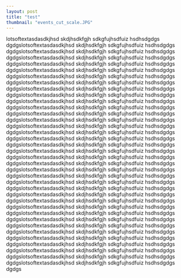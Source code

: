 ```yaml
---
layout: post
title: "test"
thumbnail: "events_cut_scale.JPG"
---
```

lotsoftextasdasdkjhsd skdjhsdkfgjh sdkgfujhsdfuiz hsdhsdgdgs dgdgslotsoftextasdasdkjhsd skdjhsdkfgjh sdkgfujhsdfuiz hsdhsdgdgs dgdgslotsoftextasdasdkjhsd skdjhsdkfgjh sdkgfujhsdfuiz hsdhsdgdgs dgdgslotsoftextasdasdkjhsd skdjhsdkfgjh sdkgfujhsdfuiz hsdhsdgdgs dgdgslotsoftextasdasdkjhsd skdjhsdkfgjh sdkgfujhsdfuiz hsdhsdgdgs dgdgslotsoftextasdasdkjhsd skdjhsdkfgjh sdkgfujhsdfuiz hsdhsdgdgs dgdgslotsoftextasdasdkjhsd skdjhsdkfgjh sdkgfujhsdfuiz hsdhsdgdgs dgdgslotsoftextasdasdkjhsd skdjhsdkfgjh sdkgfujhsdfuiz hsdhsdgdgs dgdgslotsoftextasdasdkjhsd skdjhsdkfgjh sdkgfujhsdfuiz hsdhsdgdgs dgdgslotsoftextasdasdkjhsd skdjhsdkfgjh sdkgfujhsdfuiz hsdhsdgdgs dgdgslotsoftextasdasdkjhsd skdjhsdkfgjh sdkgfujhsdfuiz hsdhsdgdgs dgdgslotsoftextasdasdkjhsd skdjhsdkfgjh sdkgfujhsdfuiz hsdhsdgdgs dgdgslotsoftextasdasdkjhsd skdjhsdkfgjh sdkgfujhsdfuiz hsdhsdgdgs dgdgslotsoftextasdasdkjhsd skdjhsdkfgjh sdkgfujhsdfuiz hsdhsdgdgs dgdgslotsoftextasdasdkjhsd skdjhsdkfgjh sdkgfujhsdfuiz hsdhsdgdgs dgdgslotsoftextasdasdkjhsd skdjhsdkfgjh sdkgfujhsdfuiz hsdhsdgdgs dgdgslotsoftextasdasdkjhsd skdjhsdkfgjh sdkgfujhsdfuiz hsdhsdgdgs dgdgslotsoftextasdasdkjhsd skdjhsdkfgjh sdkgfujhsdfuiz hsdhsdgdgs dgdgslotsoftextasdasdkjhsd skdjhsdkfgjh sdkgfujhsdfuiz hsdhsdgdgs dgdgslotsoftextasdasdkjhsd skdjhsdkfgjh sdkgfujhsdfuiz hsdhsdgdgs dgdgslotsoftextasdasdkjhsd skdjhsdkfgjh sdkgfujhsdfuiz hsdhsdgdgs dgdgslotsoftextasdasdkjhsd skdjhsdkfgjh sdkgfujhsdfuiz hsdhsdgdgs dgdgslotsoftextasdasdkjhsd skdjhsdkfgjh sdkgfujhsdfuiz hsdhsdgdgs dgdgslotsoftextasdasdkjhsd skdjhsdkfgjh sdkgfujhsdfuiz hsdhsdgdgs dgdgslotsoftextasdasdkjhsd skdjhsdkfgjh sdkgfujhsdfuiz hsdhsdgdgs dgdgslotsoftextasdasdkjhsd skdjhsdkfgjh sdkgfujhsdfuiz hsdhsdgdgs dgdgslotsoftextasdasdkjhsd skdjhsdkfgjh sdkgfujhsdfuiz hsdhsdgdgs dgdgslotsoftextasdasdkjhsd skdjhsdkfgjh sdkgfujhsdfuiz hsdhsdgdgs dgdgslotsoftextasdasdkjhsd skdjhsdkfgjh sdkgfujhsdfuiz hsdhsdgdgs dgdgslotsoftextasdasdkjhsd skdjhsdkfgjh sdkgfujhsdfuiz hsdhsdgdgs dgdgslotsoftextasdasdkjhsd skdjhsdkfgjh sdkgfujhsdfuiz hsdhsdgdgs dgdgslotsoftextasdasdkjhsd skdjhsdkfgjh sdkgfujhsdfuiz hsdhsdgdgs dgdgslotsoftextasdasdkjhsd skdjhsdkfgjh sdkgfujhsdfuiz hsdhsdgdgs dgdgslotsoftextasdasdkjhsd skdjhsdkfgjh sdkgfujhsdfuiz hsdhsdgdgs dgdgslotsoftextasdasdkjhsd skdjhsdkfgjh sdkgfujhsdfuiz hsdhsdgdgs dgdgslotsoftextasdasdkjhsd skdjhsdkfgjh sdkgfujhsdfuiz hsdhsdgdgs dgdgslotsoftextasdasdkjhsd skdjhsdkfgjh sdkgfujhsdfuiz hsdhsdgdgs dgdgs
